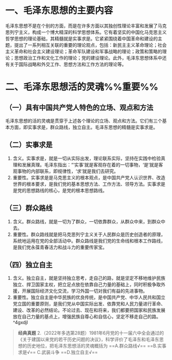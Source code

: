 # 一、毛泽东思想的主要内容
毛泽东思想不是在个别的方面，而是在许多方面以其独创性理论丰富和发展了马克思列宁主义，构成一个博大精深的科学思想体系。它有着坚实的中国化马克思主义哲学思想的理论基础，其精髓就是实事求是。它紧紧围绕着中国革命和建设的主题，提出了一系列相互关联的重要的理论观点，包括：新民主主义革命理论；社会主义革命和社会主义建设理论；革命军队建设和军事战略的理论；政策和策略的理论；思想政治工作和文化工作的理论；党的建设理论。此外，毛泽东思想体系中还有关于国际战略和外交工作、思想方法和工作方法的理论等。
# 二、毛泽东思想活的灵魂%%重要%%
## （一）具有中国共产党人特色的立场、观点和方法
毛泽东思想的活的灵魂是贯穿于上述各个理论的立场、观点和方法。它们有三个基本方面，即实事求是，群众路线，独立自主。毛泽东思想的精髓是实事求是。
## （二）实事求是
1. 含义。实事求是，就是一切从实际出发，理论联系实际，坚持在实践中检验真理和发展真理。毛泽东指出：“‘实事’就是客观存在着的一切事物，‘是’就是客观事物的内部联系，即规律性，‘求’就是我们去研究。
2. 重要性。实事求是是马克思主义的根本观点，是中国共产党人认识世界、改造世界的根本要求，是我们党的基本思想方法、工作方法、领导方法。实事求是是党的思想路线的核心，是党的根本思想路线。
## （三）群众路线
1. 含义。群众路线，就是一切为了群众，一切依靠群众，从群众中来，到群众中去。
2. 重要性。群众路线就是把马克思列宁主义关于人民群众是历史创造者的原理，系统地运用在党的全部活动中。群众路线是我们党的生命线和根本工作路线，是我们党永葆青春活力和战斗力的重要传家宝。
## （四）独立自主
1. 含义。独立自主，就是坚持独立思考，走自己的路，就是坚定不移地维护民族独立、捍卫国家主权，把立足点放在依靠自己力量的基础上，同时积极争取外援，开展国际经济文化交流，学习外国一切对我们有益的先进事物。
2. 重要性。独立自主是中华民族的优良传统，是中国共产党、中华人民共和国立党立国的重要原则，是我们党从中国实际出发、依靠党和人民力量进行革命、建设、改革的必然结论。不论过去、现在和将来，我们都要把国家和民族发展放在自己力量的基点上，增强民族自尊心和自信心，坚定不移走自己的路。 ^4gxdjl

>**经典真题**
2.（2022年多选第28题）1981年6月党的十一届六中全会通过的《关于建国以来党的若干历史问题的决议》，科学评价了毛泽东和毛泽东思想的历史地位，把毛泽东思想活的灵魂概括为
==A.群众路线√==
==B.实事求是√==
C.武装斗争
==D.独立自主√==